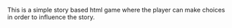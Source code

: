 This is a simple story based html game where the player can make choices in order to influence the story.
